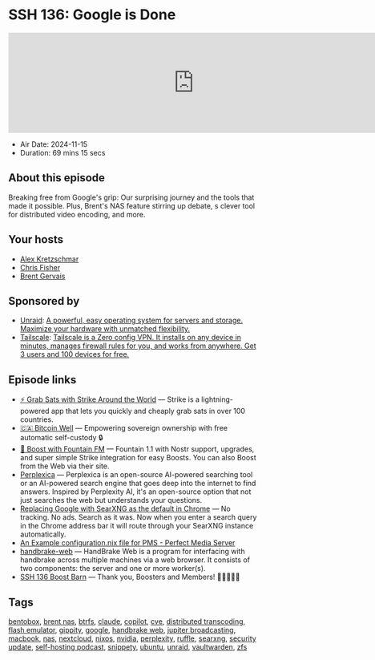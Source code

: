 # SSH 136: Google is Done

<iframe src="https://player.fireside.fm/v2/dUlrHQih+jum6ksfw?theme=dark" width="740" height="200" frameborder="0" scrolling="no"></iframe>

* Air Date: 2024-11-15
* Duration: 69 mins 15 secs

## About this episode

Breaking free from Google's grip: Our surprising journey and the tools that made it possible. Plus, Brent's NAS feature stirring up debate, s clever tool for distributed video encoding, and more.

## Your hosts
* [Alex Kretzschmar](https://selfhosted.show/hosts/alexktz)
* [Chris Fisher](https://selfhosted.show/hosts/chrislas)
* [Brent Gervais](https://selfhosted.show/guests/brentgervais)

## Sponsored by

  * [Unraid](https://unraid.net/selfhosted): [A powerful, easy operating system for servers and storage. Maximize your hardware with unmatched flexibility.](https://unraid.net/selfhosted)
  * [Tailscale](http://tailscale.com/selfhosted): [Tailscale is a Zero config VPN. It installs on any device in minutes, manages firewall rules for you, and works from anywhere. Get 3 users and 100 devices for free. ](http://tailscale.com/selfhosted)



## Episode links

  * [⚡ Grab Sats with Strike Around the World](https://strike.me/download/ "⚡ Grab Sats with Strike Around the World") — Strike is a lightning-powered app that lets you quickly and cheaply grab sats in over 100 countries.
  * [🇨🇦 Bitcoin Well](https://bitcoinwell.com/ "🇨🇦  Bitcoin Well") — Empowering sovereign ownership with free automatic self-custody 🔒
  * [🎉 Boost with Fountain FM](https://fountain.fm/show/LxGQPEpBqTDLxF4d6qC5 "🎉 Boost with Fountain FM") — Fountain 1.1 with Nostr support, upgrades, and super simple Strike integration for easy Boosts. You can also Boost from the Web via their site.
  * [Perplexica](https://github.com/ItzCrazyKns/Perplexica "Perplexica") — Perplexica is an open-source AI-powered searching tool or an AI-powered search engine that goes deep into the internet to find answers. Inspired by Perplexity AI, it's an open-source option that not just searches the web but understands your questions.
  * [Replacing Google with SearXNG as the default in Chrome](https://blog.ktz.me/replacing-google-with-searxng-as-the-default-in-chrome/ "Replacing Google with SearXNG as the default in Chrome") — No tracking. No ads. Search as it was. Now when you enter a search query in the Chrome address bar it will route through your SearXNG instance automatically.
  * [An Example configuration.nix file for PMS - Perfect Media Server](https://perfectmediaserver.com/02-tech-stack/nixos/configuration.nix/ "An Example configuration.nix file for PMS - Perfect Media Server")
  * [handbrake-web](https://github.com/TheNickOfTime/handbrake-web "handbrake-web") — HandBrake Web is a program for interfacing with handbrake across multiple machines via a web browser. It consists of two components: the server and one or more worker(s).
  * [SSH 136 Boost Barn](https://paste.docs.lol/code/UnwrinklesRelics "SSH 136 Boost Barn") — Thank you, Boosters and Members! 🚀🚀🚀🚀🚀



## Tags

[bentobox](https://selfhosted.show/tags/bentobox), [brent nas](https://selfhosted.show/tags/brent%20nas), [btrfs](https://selfhosted.show/tags/btrfs), [claude](https://selfhosted.show/tags/claude), [copilot](https://selfhosted.show/tags/copilot), [cve](https://selfhosted.show/tags/cve), [distributed transcoding](https://selfhosted.show/tags/distributed%20transcoding), [flash emulator](https://selfhosted.show/tags/flash%20emulator), [gippity](https://selfhosted.show/tags/gippity), [google](https://selfhosted.show/tags/google), [handbrake web](https://selfhosted.show/tags/handbrake%20web), [jupiter broadcasting](https://selfhosted.show/tags/jupiter%20broadcasting), [macbook](https://selfhosted.show/tags/macbook), [nas](https://selfhosted.show/tags/nas), [nextcloud](https://selfhosted.show/tags/nextcloud), [nixos](https://selfhosted.show/tags/nixos), [nvidia](https://selfhosted.show/tags/nvidia), [perplexity](https://selfhosted.show/tags/perplexity), [ruffle](https://selfhosted.show/tags/ruffle), [searxng](https://selfhosted.show/tags/searxng), [security update](https://selfhosted.show/tags/security%20update), [self-hosting podcast](https://selfhosted.show/tags/self-hosting%20podcast), [snippety](https://selfhosted.show/tags/snippety), [ubuntu](https://selfhosted.show/tags/ubuntu), [unraid](https://selfhosted.show/tags/unraid), [vaultwarden](https://selfhosted.show/tags/vaultwarden), [zfs](https://selfhosted.show/tags/zfs)